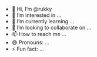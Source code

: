 - 👋 Hi, I’m @rukky 
- 👀 I’m interested in ...
- 🌱 I’m currently learning ...
- 💞️ I’m looking to collaborate on ...
- 📫 How to reach me ...
- 😄 Pronouns: ...
- ⚡ Fun fact: ...

<!---
Gokuny/Gokuny is a ✨ special ✨ repository because its `README.md` (this file) appears on your GitHub profile.
You can click the Preview link to take a look at your changes.
--->
